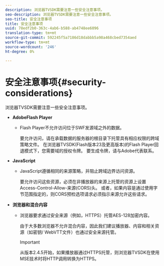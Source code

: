 ```yaml
---
description: 浏览器TVSDK需要注意一些安全注意事项。
seo-description: 浏览器TVSDK需要注意一些安全注意事项。
seo-title: 安全注意事项
title: 安全注意事项
uuid: 78edf2b0-363c-4ab6-b588-ab4748ee6096
translation-type: tm+mt
source-git-commit: 592245f5a7186d18dabbb5a98a468cbed7354aed
workflow-type: tm+mt
source-wordcount: '246'
ht-degree: 0%

---
```



# 安全注意事项{#security-considerations}

浏览器TVSDK需要注意一些安全注意事项。

* **AdobeFlash Player**

   * Flash Player不允许访问位于SWF发源域之外的数据。

      要允许访问，请在承载数据的服务器的根目录下托管具有相应权限的跨域策略文件。 在浏览器TVSDK(Flash版本23及更高版本)的Flash Player回退模式下，您需要域的授权令牌。 要生成令牌，请与Adobe代表联系。

* **JavaScript**

   * JavaScript遵循相同的来源策略，并阻止跨域边界访问资源。

      要允许访问这些资源，必须在非播放器的来源上托管的资源上设置Access-Control-Allow-来源(CORS)头。 或者，如果内容是通过使用字节范围指定的，则CORS预检选项请求必须指示来源允许这些请求。

* **浏览器和混合内容**

   * 浏览器要求通过安全来源（例如，HTTPS）托管AES-128加密内容。

      由于大多数浏览器不允许混合内容，因此我们建议播放器、内容和相关资源（如密钥/ WebVTT文件）也通过安全来源托管。

      >[!IMPORTANT]
      >
      >从版本2.4.5开始，如果播放器通过HTTPS托管，则浏览器TVSDK在使用MSE技术时将HTTP调用转换为HTTPS。

